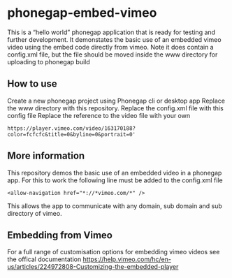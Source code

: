 # phonegap-embed-vimeo
This is a “hello world” phonegap application that is ready for testing and further development.
It demonstates the basic use of an embedded vimeo video using the embed code directly from vimeo.
Note it does contain a config.xml file, but the file should be moved inside the www directory for uploading to phonegap build

How to use
----------
Create a new phonegap project using Phonegap cli or desktop app 
Replace the www directory with this repository.
Replace the config.xml file with this config file
Replace the reference to the video file with your own
```
https://player.vimeo.com/video/163170188?color=fcfcfc&title=0&byline=0&portrait=0'
````

More information
----------
This repository demos the basic use of an embedded video in a phonegap app.
For this to work the following line must be added to the config.xml file
```
<allow-navigation href="*://*vimeo.com/*" />
```
This allows the app to communicate with any domain, sub domain and sub directory of vimeo.

Embedding from Vimeo
----------
For a full range of customisation options for embedding vimeo videos see the offical documentation
https://help.vimeo.com/hc/en-us/articles/224972808-Customizing-the-embedded-player
